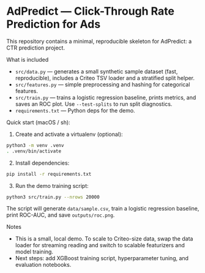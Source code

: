# AdPredict — Click-Through Rate Prediction for Ads

This repository contains a minimal, reproducible skeleton for AdPredict: a CTR prediction project.

What is included
- `src/data.py` — generates a small synthetic sample dataset (fast, reproducible), includes a Criteo TSV loader and a stratified split helper.
- `src/features.py` — simple preprocessing and hashing for categorical features.
- `src/train.py` — trains a logistic regression baseline, prints metrics, and saves an ROC plot. Use `--test-splits` to run split diagnostics.
- `requirements.txt` — Python deps for the demo.

Quick start (macOS / sh):

1. Create and activate a virtualenv (optional):

```sh
python3 -m venv .venv
. .venv/bin/activate
```

2. Install dependencies:

```sh
pip install -r requirements.txt
```

3. Run the demo training script:

```sh
python3 src/train.py --nrows 20000
```

The script will generate `data/sample.csv`, train a logistic regression baseline, print ROC-AUC, and save `outputs/roc.png`.

Notes
- This is a small, local demo. To scale to Criteo-size data, swap the data loader for streaming reading and switch to scalable featurizers and model training.
- Next steps: add XGBoost training script, hyperparameter tuning, and evaluation notebooks.
